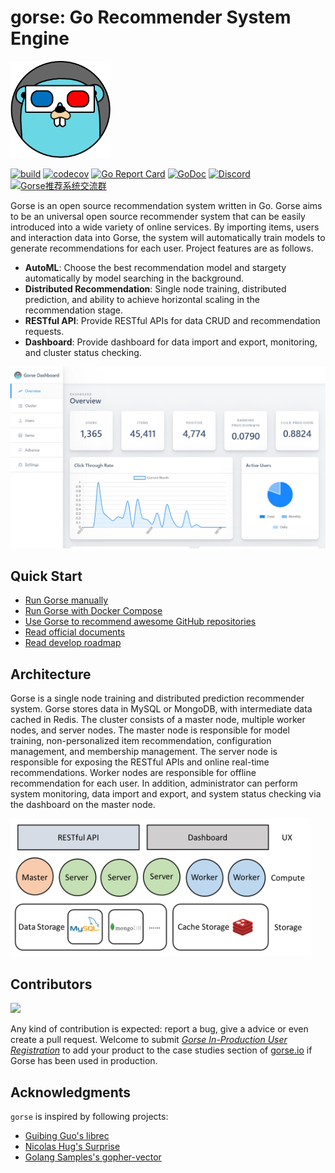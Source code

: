 # gorse: Go Recommender System Engine

<img width=160 src="assets/gorse.png"/>

[![build](https://github.com/zhenghaoz/gorse/workflows/build/badge.svg)](https://github.com/zhenghaoz/gorse/actions?query=workflow%3Abuild)
[![codecov](https://codecov.io/gh/zhenghaoz/gorse/branch/master/graph/badge.svg)](https://codecov.io/gh/zhenghaoz/gorse)
[![Go Report Card](https://goreportcard.com/badge/github.com/zhenghaoz/gorse)](https://goreportcard.com/report/github.com/zhenghaoz/gorse)
[![GoDoc](https://godoc.org/github.com/zhenghaoz/gorse?status.svg)](https://godoc.org/github.com/zhenghaoz/gorse)
[![Discord](https://img.shields.io/discord/830635934210588743)](https://discord.gg/x6gAtNNkAE)
<a target="_blank" href="https://qm.qq.com/cgi-bin/qm/qr?k=lOERnxfAM2U2rj4C9Htv9T68SLIXg6uk&jump_from=webapi"><img border="0" src="https://pub.idqqimg.com/wpa/images/group.png" alt="Gorse推荐系统交流群" title="Gorse推荐系统交流群"></a>

Gorse is an open source recommendation system written in Go. Gorse aims to be an universal open source recommender system that can be easily introduced into a wide variety of online services. By importing items, users and interaction data into Gorse, the system will automatically train models to generate recommendations for each user. Project features are as follows.

- **AutoML**: Choose the best recommendation model and stargety automatically by model searching in the background.
- **Distributed Recommendation**: Single node training, distributed prediction, and ability to achieve horizontal scaling in the recommendation stage.
- **RESTful API**: Provide RESTful APIs for data CRUD and recommendation requests.
- **Dashboard**: Provide dashboard for data import and export, monitoring, and cluster status checking.

<img width=640 src="assets/dashboard.jpg"/>

## Quick Start

- [Run Gorse manually](https://github.com/zhenghaoz/gorse/tree/master/cmd)
- [Run Gorse with Docker Compose](https://github.com/zhenghaoz/gorse/tree/master/docker)
- [Use Gorse to recommend awesome GitHub repositories](https://github.com/zhenghaoz/gitrec)
- [Read official documents](https://docs.gorse.io/)
- [Read develop roadmap](https://github.com/zhenghaoz/gorse/projects)

## Architecture

Gorse is a single node training and distributed prediction recommender system. Gorse stores data in MySQL or MongoDB, with intermediate data cached in Redis. The cluster consists of a master node, multiple worker nodes, and server nodes. The master node is responsible for model training, non-personalized item recommendation, configuration management, and membership management. The server node is responsible for exposing the RESTful APIs and online real-time recommendations. Worker nodes are responsible for offline recommendation for each user. In addition, administrator can perform system monitoring, data import and export, and system status checking via the dashboard on the master node.

<img width=480 src="assets/architecture.png"/>

## Contributors

<a href="https://github.com/zhenghaoz/gorse/graphs/contributors">
  <img src="https://contrib.rocks/image?repo=zhenghaoz/gorse" />
</a>

Any kind of contribution is expected: report a bug, give a advice or even create a pull request. Welcome to submit [*Gorse In-Production User Registration*](https://forms.office.com/r/q04Fgkh18t) to add your product to the case studies section of [gorse.io](https://gorse.io/) if Gorse has been used in production.

## Acknowledgments

`gorse` is inspired by following projects:

- [Guibing Guo's librec](https://github.com/guoguibing/librec)
- [Nicolas Hug's Surprise](https://github.com/NicolasHug/Surprise)
- [Golang Samples's gopher-vector](https://github.com/golang-samples/gopher-vector)
